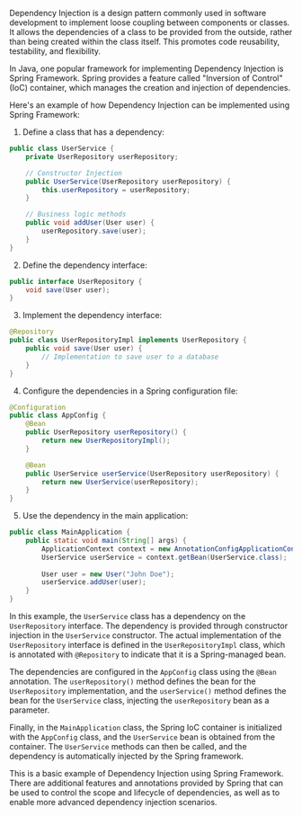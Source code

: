 Dependency Injection is a design pattern commonly used in software development to implement loose coupling between components or classes. It allows the dependencies of a class to be provided from the outside, rather than being created within the class itself. This promotes code reusability, testability, and flexibility.

In Java, one popular framework for implementing Dependency Injection is Spring Framework. Spring provides a feature called "Inversion of Control" (IoC) container, which manages the creation and injection of dependencies.

Here's an example of how Dependency Injection can be implemented using Spring Framework:

1. Define a class that has a dependency:

```java
public class UserService {
    private UserRepository userRepository;

    // Constructor Injection
    public UserService(UserRepository userRepository) {
        this.userRepository = userRepository;
    }

    // Business logic methods
    public void addUser(User user) {
        userRepository.save(user);
    }
}
```

2. Define the dependency interface:

```java
public interface UserRepository {
    void save(User user);
}
```

3. Implement the dependency interface:

```java
@Repository
public class UserRepositoryImpl implements UserRepository {
    public void save(User user) {
        // Implementation to save user to a database
    }
}
```

4. Configure the dependencies in a Spring configuration file:

```java
@Configuration
public class AppConfig {
    @Bean
    public UserRepository userRepository() {
        return new UserRepositoryImpl();
    }

    @Bean
    public UserService userService(UserRepository userRepository) {
        return new UserService(userRepository);
    }
}
```

5. Use the dependency in the main application:

```java
public class MainApplication {
    public static void main(String[] args) {
        ApplicationContext context = new AnnotationConfigApplicationContext(AppConfig.class);
        UserService userService = context.getBean(UserService.class);
        
        User user = new User("John Doe");
        userService.addUser(user);
    }
}
```

In this example, the `UserService` class has a dependency on the `UserRepository` interface. The dependency is provided through constructor injection in the `UserService` constructor. The actual implementation of the `UserRepository` interface is defined in the `UserRepositoryImpl` class, which is annotated with `@Repository` to indicate that it is a Spring-managed bean.

The dependencies are configured in the `AppConfig` class using the `@Bean` annotation. The `userRepository()` method defines the bean for the `UserRepository` implementation, and the `userService()` method defines the bean for the `UserService` class, injecting the `userRepository` bean as a parameter.

Finally, in the `MainApplication` class, the Spring IoC container is initialized with the `AppConfig` class, and the `UserService` bean is obtained from the container. The `UserService` methods can then be called, and the dependency is automatically injected by the Spring framework.

This is a basic example of Dependency Injection using Spring Framework. There are additional features and annotations provided by Spring that can be used to control the scope and lifecycle of dependencies, as well as to enable more advanced dependency injection scenarios.